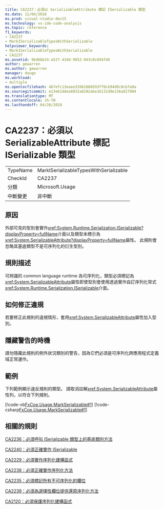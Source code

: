 ```yaml
---
title: CA2237：必須以 SerializableAttribute 標記 ISerializable 類型
ms.date: 11/04/2016
ms.prod: visual-studio-dev15
ms.technology: vs-ide-code-analysis
ms.topic: reference
f1_keywords:
- CA2237
- MarkISerializableTypesWithSerializable
helpviewer_keywords:
- MarkISerializableTypesWithSerializable
- CA2237
ms.assetid: 9bd6bb24-a527-43dd-9952-043c0c694f46
author: gewarren
ms.author: gewarren
manager: douge
ms.workload:
- multiple
ms.openlocfilehash: 4b7efc13eaee32662688593ff0cb94d9c0cb7a8a
ms.sourcegitcommit: e13e61ddea6032a8282abe16131d9e136a927984
ms.translationtype: MT
ms.contentlocale: zh-TW
ms.lasthandoff: 04/26/2018
---
```

# <a name="ca2237-mark-iserializable-types-with-serializableattribute"></a>CA2237：必須以 SerializableAttribute 標記 ISerializable 類型
|||
|-|-|
|TypeName|MarkISerializableTypesWithSerializable|
|CheckId|CA2237|
|分類|Microsoft.Usage|
|中斷變更|非中斷|

## <a name="cause"></a>原因
 外部可見的型別會實作<xref:System.Runtime.Serialization.ISerializable?displayProperty=fullName>介面以及類型未標示為<xref:System.SerializableAttribute?displayProperty=fullName>屬性。 此規則會忽略其基底類型不是可序列化的衍生型別。

## <a name="rule-description"></a>規則描述
 可辨識的 common language runtime 為可序列化，類型必須標記為<xref:System.SerializableAttribute>屬性即使型別會使用透過實作自訂序列化常式<xref:System.Runtime.Serialization.ISerializable>介面。

## <a name="how-to-fix-violations"></a>如何修正違規
 若要修正此規則的違規情形，套用<xref:System.SerializableAttribute>屬性加入型別。

## <a name="when-to-suppress-warnings"></a>隱藏警告的時機
 請勿隱藏此規則的例外狀況類別的警告，因為它們必須是可序列化跨應用程式定義域正常運作。

## <a name="example"></a>範例
 下列範例顯示違反規則的類型。 請取消註解<xref:System.SerializableAttribute>屬性列，以符合下列規則。

 [!code-vb[FxCop.Usage.MarkSerializable#1](../code-quality/codesnippet/VisualBasic/ca2237-mark-iserializable-types-with-serializableattribute_1.vb)]
 [!code-csharp[FxCop.Usage.MarkSerializable#1](../code-quality/codesnippet/CSharp/ca2237-mark-iserializable-types-with-serializableattribute_1.cs)]

## <a name="related-rules"></a>相關的規則
 [CA2236：必須呼叫 ISerializable 類型上的基底類別方法](../code-quality/ca2236-call-base-class-methods-on-iserializable-types.md)

 [CA2240：必須正確實作 ISerializable](../code-quality/ca2240-implement-iserializable-correctly.md)

 [CA2229：必須實作序列化建構函式](../code-quality/ca2229-implement-serialization-constructors.md)

 [CA2238：必須正確實作序列化方法](../code-quality/ca2238-implement-serialization-methods-correctly.md)

 [CA2235：必須標記所有不可序列化的欄位](../code-quality/ca2235-mark-all-non-serializable-fields.md)

 [CA2239：必須為選擇性欄位提供還原序列化方法](../code-quality/ca2239-provide-deserialization-methods-for-optional-fields.md)

 [CA2120：必須保護序列化建構函式](../code-quality/ca2120-secure-serialization-constructors.md)